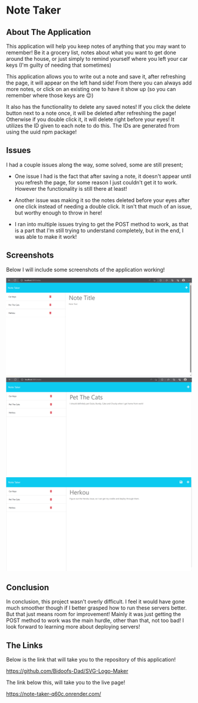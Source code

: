 # Note Taker

## About The Application

This application will help you keep notes of anything that you may want to remember! Be it a grocery list, notes about what you want to get done around the house, or just simply to remind yourself where you left your car keys (I'm guilty of needing that sometimes)

This application allows you to write out a note and save it, after refreshing the page, it will appear on the left hand side! From there you can always add more notes, or click on an existing one to have it show up (so you can remember where those keys are 😉)

It also has the functionality to delete any saved notes! If you click the delete button next to a note once, it will be deleted after refreshing the page! Otherwise if you double click it, it will delete right before your eyes! It utilizes the ID given to each note to do this. The IDs are generated from using the uuid npm package!

## Issues

I had a couple issues along the way, some solved, some are still present;

* One issue I had is the fact that after saving a note, it doesn't appear until you refresh the page, for some reason I just couldn't get it to work. However the functionality is still there at least!

* Another issue was making it so the notes deleted before your eyes after one click instead of needing a double click. It isn't that much of an issue, but worthy enough to throw in here!

* I ran into multiple issues trying to get the POST method to work, as that is a part that I'm still trying to understand completely, but in the end, I was able to make it work!

## Screenshots

Below I will include some screenshots of the application working!

![Note Taker](./Assets/Screenshot%201.png)
![Note Taker](./Assets/Screenshot%202.png)
![Note Taker](./Assets/Screenshot%203.png)


## Conclusion

In conclusion, this project wasn't overly difficult. I feel it would have gone much smoother though if I better grasped how to run these servers better. But that just means room for improvement! Mainly it was just getting the POST method to work was the main hurdle, other than that, not too bad! I look forward to learning more about deploying servers!

## The Links

Below is the link that will take you to the repository of this application!

https://github.com/Bidoofs-Dad/SVG-Logo-Maker

The link below this, will take you to the live page!

https://note-taker-q60c.onrender.com/
